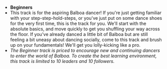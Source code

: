 * __Beginners__
* This track is for the aspiring Balboa dancer! If you're just getting familiar with your step-step-hold-steps, or you've just put on some dance shoes for the very first time, this is the track for you. We'll start with the absolute basics, and move quickly to get you shuffling your way across the floor. If you've already danced a little bit of Balboa but are still feeling a bit uneasy about dancing socially, come to this track and brush up on your fundamentals! We'll get you lolly-kicking like a pro.
* _The Beginner track is priced to encourage new and continuing dancers to enter the world of Balboa. To create the best learning environment, this track is limited to 10 leaders and 10 followers._
